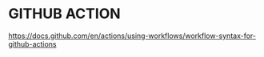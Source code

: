 # GITHUB ACTION
https://docs.github.com/en/actions/using-workflows/workflow-syntax-for-github-actions